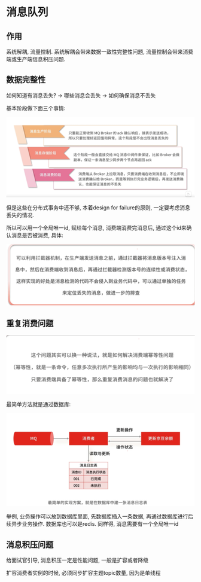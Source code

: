 # 消息队列

## 作用

系统解耦, 流量控制. 系统解耦会带来数据一致性完整性问题, 流量控制会带来消费端或生产端信息积压问题. 

## 数据完整性

如何知道有消息丢失? -> 哪些消息会丢失 -> 如何确保消息不丢失

基本阶段做下面三个事情:

![48](/Image/system_design/48.png)

但是这些在分布式事务中还不够, 本着design for failure的原则, 一定要考虑消息丢失的情况.

所以可以用一个全局唯一id, 赋给每个消息, 消费端消费完消息后, 通过这个id来确认消息是否被消费, 具体:

![48](/Image/system_design/49.png)

## 重复消费问题

![48](/Image/system_design/50.png)

最简单方法就是通过数据库:

![48](/Image/system_design/51.png)

举例, 业务操作可以放到数据库里面, 先数据库插入一条数据, 再通过数据库进行后续异步业务操作. 数据库也可以是redis. 同样得, 消息需要有一个全局唯一id


## 消息积压问题

给面试官引导, 消息积压一定是性能问题, 一般是扩容或者降级

扩容消费者实例的时候, 必须同步扩容主题topic数量, 因为是单线程